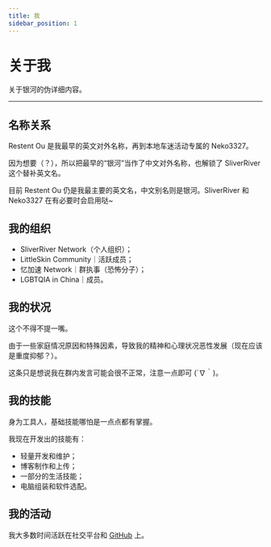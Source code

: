 ```yaml
---
title: 我
sidebar_position: 1
---
```


# 关于我

关于银河的伪详细内容。

---

## 名称关系

Restent Ou 是我最早的英文对外名称，再到本地车迷活动专属的 Neko3327。

因为想要（？），所以把最早的“银河”当作了中文对外名称，也解锁了 SliverRiver 这个替补英文名。

目前 Restent Ou 仍是我最主要的英文名，中文别名则是银河。SliverRiver 和 Neko3327 在有必要时会启用哒~

## 我的组织

- SliverRiver Network（个人组织）；
- LittleSkin Community｜活跃成员；
- 忆加速 Network｜群执事（恐怖分子）；
- LGBTQIA in China｜成员。

## 我的状况

这个不得不提一嘴。

由于一些家庭情况原因和特殊因素，导致我的精神和心理状况恶性发展（现在应该是重度抑郁？）。

这条只是想说我在群内发言可能会很不正常，注意一点即可 (´∇｀)。

## 我的技能

身为工具人，基础技能哪怕是一点点都有掌握。

我现在开发出的技能有：

- 轻量开发和维护；
- 博客制作和上传；
- 一部分的生活技能；
- 电脑组装和软件选配。

## 我的活动

我大多数时间活跃在社交平台和 [GitHub](https://github.com/Restent) 上。
